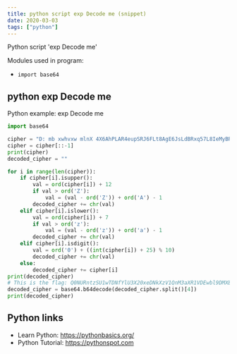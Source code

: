 ```yaml
---
title: python script exp Decode me (snippet)
date: 2020-03-03
tags: ["python"]
---
```

Python script 'exp Decode me'


Modules used in program: 
* `import base64`

## python exp Decode me

Python example: exp Decode me

```python
import base64

cipher = "D: mb xwhvxw mlnX 4X6AhPLAR4eupSRJ6FLt8AgE6JsLdBRxq57L8IeMyBRHp6IGsmgFIB5E :ztey xam lb lbaH"
cipher = cipher[::-1]
print(cipher)
decoded_cipher = ""

for i in range(len(cipher)):
    if cipher[i].isupper():
        val = ord(cipher[i]) + 12
        if val > ord('Z'):
            val = (val - ord('Z')) + ord('A') - 1
        decoded_cipher += chr(val)
    elif cipher[i].islower():
        val = ord(cipher[i]) + 7
        if val > ord('z'):
            val = (val - ord('z')) + ord('a') - 1
        decoded_cipher += chr(val)
    elif cipher[i].isdigit():
        val = ord('0') + ((int(cipher[i]) + 25) % 10)
        decoded_cipher += chr(val)
    else:
        decoded_cipher += cipher[i]
print(decoded_cipher)
# This is the flag: Q0NURntzSU1wTDNfYlU3X20xeDNkXzV1QnM3aXR1VDEwbl9DMXBoM1J9 Just decode it :P
decoded_cipher = base64.b64decode(decoded_cipher.split()[4])
print(decoded_cipher)


```

## Python links

- Learn Python: https://pythonbasics.org/
- Python Tutorial: https://pythonspot.com
